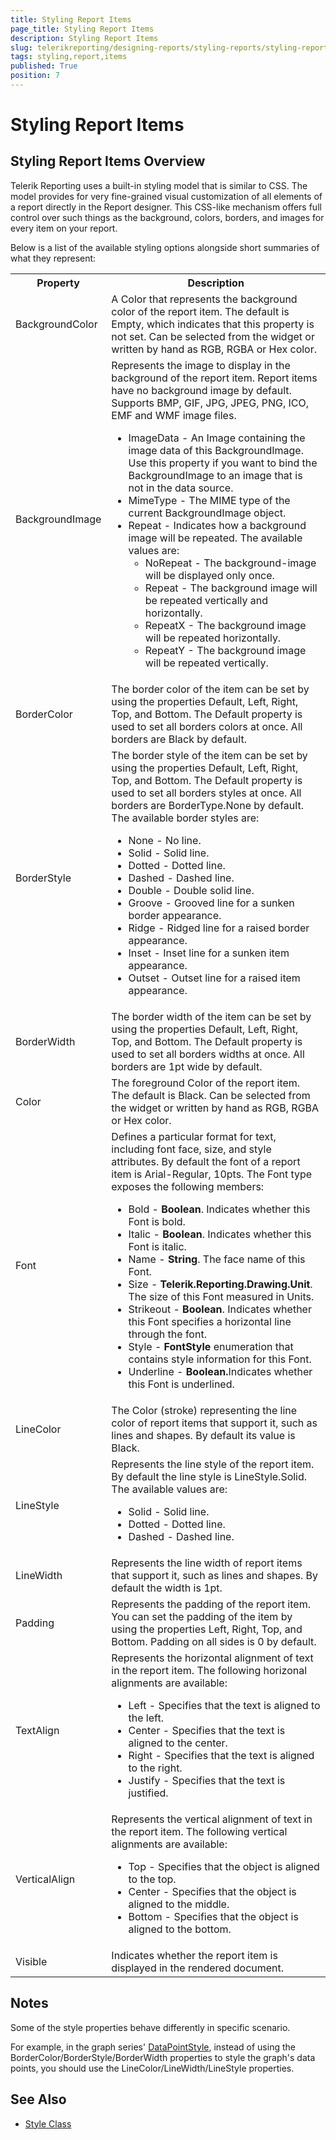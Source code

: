 ```yaml
---
title: Styling Report Items
page_title: Styling Report Items 
description: Styling Report Items
slug: telerikreporting/designing-reports/styling-reports/styling-report-items
tags: styling,report,items
published: True
position: 7
---
```


# Styling Report Items

## Styling Report Items Overview
Telerik Reporting uses a built-in styling model that is similar to CSS. The model provides for very fine-grained visual customization of all elements of a report directly in the Report designer. This CSS-like mechanism offers full control over such things as the background, colors, borders, and images for every item on your report.

Below is a list of the available styling options alongside short summaries of what they represent:

<body>
    <table>
        <tr>
            <th>Property</th>
            <th>Description</th>
        </tr>
        <tr>
            <td>BackgroundColor</td>
            <td>A Color that represents the background color of the report item. The default is Empty, which indicates
                that this property is not set.
                Can be selected from the widget or written by hand as RGB, RGBA or Hex color.</td>
        </tr>
        <tr>
            <td>BackgroundImage</td>
            <td>Represents the image to display in the background of the report item. Report items have no background
                image by default.
                Supports BMP, GIF, JPG, JPEG, PNG, ICO, EMF and WMF image files.
                <ul>
                    <li>ImageData - An Image containing the image data of this BackgroundImage. Use this property if you
                        want to bind the BackgroundImage to an image that is not in the data source.</li>
                    <li>MimeType - The MIME type of the current BackgroundImage object.</li>
                    <li>Repeat - Indicates how a background image will be repeated.
                        The available values are:
                        <ul>
                            <li>NoRepeat - The background-image will be displayed only once.</li>
                            <li>Repeat - The background image will be repeated vertically and horizontally.</li>
                            <li>RepeatX - The background image will be repeated horizontally.</li>
                            <li>RepeatY - The background image will be repeated vertically.
                        </ul>
                    </li>
                </ul>
            </td>
        </tr>
        <tr>
            <td>BorderColor</td>
            <td>The border color of the item can be set by using the properties Default, Left, Right, Top, and Bottom.
                The Default property is used to set all borders colors at once. All borders are Black by default.</td>
        </tr>
        <tr>
            <td>BorderStyle</td>
            <td>The border style of the item can be set by using the properties Default, Left, Right, Top, and Bottom.
                The Default property is used to set all borders styles at once. All borders are BorderType.None by
                default.
                The available border styles are:
                <ul>
                    <li>None - No line.</li>
                    <li>Solid - Solid line.</li>
                    <li>Dotted - Dotted line.</li>
                    <li>Dashed - Dashed line.</li>
                    <li>Double - Double solid line.</li>
                    <li>Groove - Grooved line for a sunken border appearance.</li>
                    <li>Ridge - Ridged line for a raised border appearance.</li>
                    <li>Inset - Inset line for a sunken item appearance.</li>
                    <li>Outset - Outset line for a raised item appearance.</li>
                </ul>
            </td>
        </tr>
        <tr>
            <td>BorderWidth</td>
            <td>The border width of the item can be set by using the properties Default, Left, Right, Top, and Bottom.
                The Default property is used to set all borders widths at once. All borders are 1pt wide by default.
            </td>
        </tr>
        <tr>
            <td>Color</td>
            <td>The foreground Color of the report item. The default is Black.
                Can be selected from the widget or written by hand as RGB, RGBA or Hex color.
            </td>
        </tr>
        <tr>
            <td>Font</td>
            <td>Defines a particular format for text, including font face, size, and style attributes.
                By default the font of a report item is Arial-Regular, 10pts.
                The Font type exposes the following members:
                <ul>
                    <li>Bold - <strong>Boolean</strong>. Indicates whether this Font is bold. </li>
                    <li>Italic - <strong>Boolean</strong>. Indicates whether this Font is italic.</li>
                    <li>Name - <strong>String</strong>. The face name of this Font.</li>
                    <li>Size - <strong>Telerik.Reporting.Drawing.Unit</strong>. The size of this Font measured in Units.
                    </li>
                    <li>Strikeout - <strong>Boolean</strong>. Indicates whether this Font specifies a horizontal line
                        through the font.</li>
                    <li>Style - <strong>FontStyle</strong>
                        enumeration that contains style information for this Font.</li>
                    <li>Underline - <strong>Boolean.</strong>Indicates whether this Font is underlined.</li>
                </ul>
            </td>
        </tr>
        <tr>
            <td>LineColor</td>
            <td>The Color (stroke) representing the line color of report items that support it, such as lines and
                shapes.
                By default its value is Black.
            </td>
        </tr>
        <tr>
            <td>LineStyle</td>
            <td>Represents the line style of the report item. By default the line style is LineStyle.Solid.
                The available values are:
                <ul>
                    <li>Solid - Solid line.</li>
                    <li>Dotted - Dotted line.</li>
                    <li>Dashed - Dashed line.</li>
                </ul>
            </td>
        </tr>
        <tr>
            <td>LineWidth</td>
            <td>Represents the line width of report items that support it, such as lines and shapes. By default the
                width is 1pt.</td>
        </tr>
        <tr>
            <td>Padding</td>
            <td>Represents the padding of the report item. You can set the padding of the item by using the properties
                Left, Right, Top, and Bottom. Padding on all
                sides is 0 by default.</td>
        </tr>
        <tr>
            <td>TextAlign</td>
            <td>Represents the horizontal alignment of text in the report item. The following horizonal alignments are
                available:
                <ul>
                    <li>Left - Specifies that the text is aligned to the left.</li>
                    <li>Center - Specifies that the text is aligned to the center.</li>
                    <li>Right - Specifies that the text is aligned to the right.</li>
                    <li>Justify - Specifies that the text is justified.</li>
                </ul>
            </td>
        </tr>
        <tr>
            <td>VerticalAlign</td>
            <td>Represents the vertical alignment of text in the report item. The following vertical alignments are
                available:
                <ul>
                    <li>Top - Specifies that the object is aligned to the top.</li>
                    <li>Center - Specifies that the object is aligned to the middle.</li>
                    <li>Bottom - Specifies that the object is aligned to the bottom.</li>
                </ul>
            </td>
        </tr>
        <tr>
            <td>Visible</td>
            <td>Indicates whether the report item is displayed in the rendered document.</td>
        </tr>
    </table>
</body>

## Notes

Some of the style properties behave differently in specific scenario.

For example, in the graph series' [DataPointStyle](../api/Telerik.Reporting.GraphSeriesBase.html#collapsible-Telerik_Reporting_GraphSeriesBase_DataPointStyle), instead of using the BorderColor/BorderStyle/BorderWidth properties to style the graph's data points, you should use the LineColor/LineWidth/LineStyle properties.

## See Also

* [Style Class](../api/Telerik.Reporting.Drawing.Style.html)             
